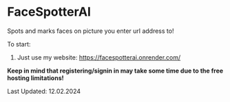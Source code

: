 # FaceSpotterAI
Spots and marks faces on picture you enter url address to!


To start:
1. Just use my website: https://facespotterai.onrender.com/

**Keep in mind that registering/signin in may take some time due to the free hosting limitations!**

Last Updated: 12.02.2024
